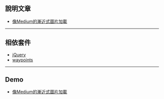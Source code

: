 ## 說明文章
- [像Medium的漸近式圖片加載](https://www.letswrite.tw/medium-lazyload/)

---

## 相依套件
- [jQuery](https://jquery.com/)
- [waypoints](https://imakewebthings.com/waypoints/)

---

## Demo
- [像Medium的漸近式圖片加載](https://letswritetw.github.io/letswrite-medium-lazyload/)
